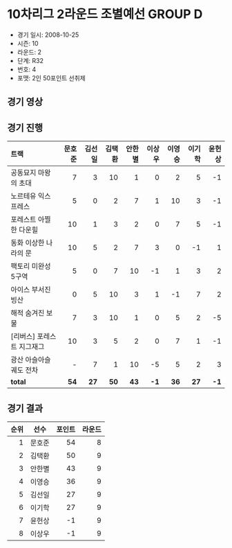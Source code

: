 # 10차리그 2라운드 조별예선 GROUP D

- 경기 일시: 2008-10-25
- 시즌: 10
- 라운드: 2
- 단계: R32
- 번호: 4
- 포맷: 2인 50포인트 선취제





## 경기 영상
## 경기 진행

| 트랙 | 문호준 | 김선일 | 김택환 | 안한별 | 이상우 | 이영승 | 이기학 | 윤헌상 |
|:---|---:|---:|---:|---:|---:|---:|---:|---:|
| 공동묘지 마왕의 초대 | 7 | 3 | 10 | 1 | 0 | 2 | 5 | -1 |
| 노르테유 익스프레스 | 5 | 0 | 2 | 7 | 1 | 10 | 3 | -1 |
| 포레스트 아찔한 다운힐 | 10 | 1 | 3 | 2 | 0 | 7 | 5 | -1 |
| 동화 이상한 나라의 문 | 10 | 5 | 2 | 7 | 3 | 0 | -1 | 1 |
| 팩토리 미완성 5구역 | 5 | 0 | 7 | 10 | -1 | 1 | 3 | 2 |
| 아이스 부서진 빙산 | 0 | 5 | 10 | 3 | 1 | -1 | 7 | 2 |
| 해적 숨겨진 보물 | 7 | 3 | 10 | 1 | 0 | 5 | 2 | -5 |
| [리버스] 포레스트 지그재그 | 10 | 3 | 5 | 2 | 0 | 7 | 1 | -1 |
| 광산 아슬아슬 궤도 전차 | - | 7 | 1 | 10 | -5 | 5 | 2 | 3 |
| __total__ | __54__ | __27__ | __50__ | __43__ | __-1__ | __36__ | __27__ | __-1__ |




## 경기 결과

| 순위 | 선수 | 포인트 | 라운드 |
|---:|:---:|---:|---:|
| 1 | 문호준 | 54 | 8 |
| 2 | 김택환 | 50 | 9 |
| 3 | 안한별 | 43 | 9 |
| 4 | 이영승 | 36 | 9 |
| 5 | 김선일 | 27 | 9 |
| 6 | 이기학 | 27 | 9 |
| 7 | 윤헌상 | -1 | 9 |
| 8 | 이상우 | -1 | 9 |

